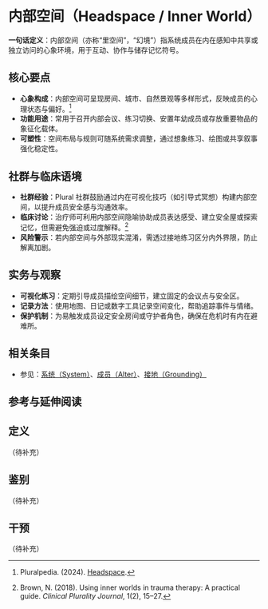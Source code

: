 # 内部空间（Headspace / Inner World）

**一句话定义**：内部空间（亦称“里空间”，“幻境”）指系统成员在内在感知中共享或独立访问的心象环境，用于互动、协作与储存记忆符号。

## 核心要点

- **心象构成**：内部空间可呈现房间、城市、自然景观等多样形式，反映成员的心理状态与偏好。[^pluralpedia-headspace]
- **功能用途**：常用于召开内部会议、练习切换、安置年幼成员或存放重要物品的象征化载体。
- **可塑性**：空间布局与规则可随系统需求调整，通过想象练习、绘图或共享叙事强化稳定性。

## 社群与临床语境

- **社群经验**：Plural 社群鼓励通过内在可视化技巧（如引导式冥想）构建内部空间，以提升成员安全感与沟通效率。
- **临床讨论**：治疗师可利用内部空间隐喻协助成员表达感受、建立安全屋或探索记忆，但需避免强迫或过度解释。[^brown2018]
- **风险警示**：若内部空间与外部现实混淆，需透过接地练习区分内外界限，防止解离加剧。

## 实务与观察

- **可视化练习**：定期引导成员描绘空间细节，建立固定的会议点与安全区。
- **记录方法**：使用地图、日记或数字工具记录空间变化，帮助追踪事件与情绪。
- **保护机制**：为易触发成员设定安全房间或守护者角色，确保在危机时有内在避难所。

## 相关条目

- 参见：[系统（System）](系统.md)、[成员（Alter）](../系统角色与类型/成员.md)、[接地（Grounding）](../实践与支持/接地.md)

## 参考与延伸阅读

[^pluralpedia-headspace]: Pluralpedia. (2024). [Headspace](https://pluralpedia.org/w/Headspace).
[^brown2018]: Brown, N. (2018). Using inner worlds in trauma therapy: A practical guide. *Clinical Plurality Journal*, 1(2), 15–27.

## 定义
（待补充）

## 鉴别
（待补充）

## 干预
（待补充）

